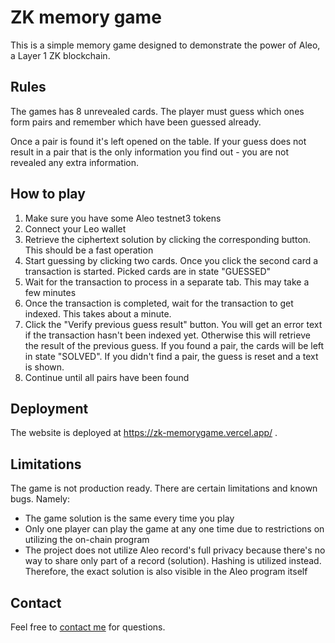# ZK memory game

This is a simple memory game designed to demonstrate the power of Aleo, a Layer 1 ZK blockchain.

## Rules

The games has 8 unrevealed cards. The player must guess which ones form pairs and remember which have been guessed already.

Once a pair is found it's left opened on the table. If your guess does not result in a pair that is the only information you find out - you are not revealed any extra information.

## How to play

1. Make sure you have some Aleo testnet3 tokens
1. Connect your Leo wallet
1. Retrieve the ciphertext solution by clicking the corresponding button. This should be a fast operation
1. Start guessing by clicking two cards. Once you click the second card a transaction is started. Picked cards are in state "GUESSED"
1. Wait for the transaction to process in a separate tab. This may take a few minutes
1. Once the transaction is completed, wait for the transaction to get indexed. This takes about a minute.
1. Click the "Verify previous guess result" button. You will get an error text if the transaction hasn't been indexed yet. Otherwise this will retrieve the result of the previous guess. If you found a pair, the cards will be left in state "SOLVED". If you didn't find a pair, the guess is reset and a text is shown.
1. Continue until all pairs have been found

## Deployment

The website is deployed at https://zk-memorygame.vercel.app/ .

## Limitations

The game is not production ready. There are certain limitations and known bugs. Namely:

- The game solution is the same every time you play
- Only one player can play the game at any one time due to restrictions on utilizing the on-chain program
- The project does not utilize Aleo record's full privacy because there's no way to share only part of a record (solution). Hashing is utilized instead. Therefore, the exact solution is also visible in the Aleo program itself

## Contact

Feel free to [contact me](https://linktr.ee/lauripeltonen) for questions.
